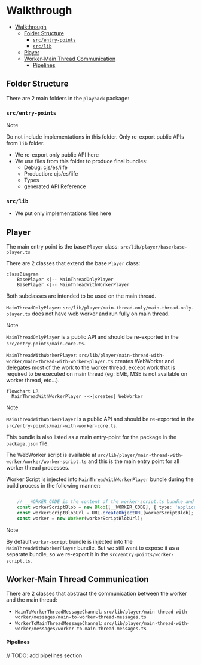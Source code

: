 # Walkthrough

<!-- TOC -->
* [Walkthrough](#walkthrough)
  * [Folder Structure](#folder-structure)
    * [`src/entry-points`](#srcentry-points)
    * [`src/lib`](#srclib)
  * [Player](#player)
  * [Worker-Main Thread Communication](#worker-main-thread-communication)
      * [Pipelines](#pipelines)
<!-- TOC -->

## Folder Structure

There are 2 main folders in the `playback` package:

### `src/entry-points`

> [!Note]
>
> Do not include implementations in this folder. Only re-export public APIs from `lib` folder.

  - We re-export only public API here
  - We use files from this folder to produce final bundles:
    - Debug: cjs/es/iife
    - Production: cjs/es/iife
    - Types
    - generated API Reference

### `src/lib`
  - We put only implementations files here


## Player

The main entry point is the base `Player` class: `src/lib/player/base/base-player.ts`

There are 2 classes that extend the base `Player` class:


```mermaid
classDiagram
    BasePlayer <|-- MainThreadOnlyPlayer
    BasePlayer <|-- MainThreadWithWorkerPlayer
```

Both subclasses are intended to be used on the main thread.

`MainThreadOnlyPlayer`: `src/lib/player/main-thread-only/main-thread-only-player.ts` does not have web worker and run fully on main thread.

> [!Note]
>
> `MainThreadOnlyPlayer` is a public API and should be re-exported in the `src/entry-points/main-core.ts`.


`MainThreadWithWorkerPlayer`: `src/lib/player/main-thread-with-worker/main-thread-with-worker-player.ts` creates WebWorker and delegates most of the work to the worker thread, except work that is required to be executed on main thread (eg: EME, MSE is not available on worker thread, etc...).

```mermaid
flowchart LR
  MainThreadWithWorkerPlayer -->|creates| WebWorker
```

> [!Note]
>
> `MainThreadWithWorkerPlayer` is a public API and should be re-exported in the `src/entry-points/main-with-worker-core.ts`.
>
> This bundle is also listed as a main entry-point for the package in the `package.json` file.

The WebWorker script is available at `src/lib/player/main-thread-with-worker/worker/worker-script.ts` and this is the main entry point for all worker thread processes.

Worker Script is injected into `MainThreadWithWorkerPlayer` bundle during the build process in the following manner:

```typescript

    // __WORKER_CODE is the content of the worker-script.ts bundle and will be replaced during the build process
    const workerScriptBlob = new Blob([__WORKER_CODE], { type: 'application/javascript' });
    const workerScriptBlobUrl = URL.createObjectURL(workerScriptBlob);
    const worker = new Worker(workerScriptBlobUrl);

```

> [!Note]
>
> By default `worker-script` bundle is injected into the `MainThreadWithWorkerPlayer` bundle. But we still want to expose it as a separate bundle, so we re-export it in the `src/entry-points/worker-script.ts`.

## Worker-Main Thread Communication

There are 2 classes that abstract the communication between the worker and the main thread:

- `MainToWorkerThreadMessageChannel`: `src/lib/player/main-thread-with-worker/messages/main-to-worker-thread-messages.ts`
- `WorkerToMainThreadMessageChannel`: `src/lib/player/main-thread-with-worker/messages/worker-to-main-thread-messages.ts`


#### Pipelines

// TODO: add pipelines section
